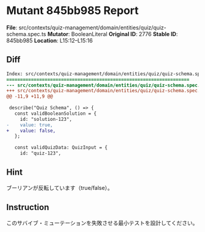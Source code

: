 # Mutant 845bb985 Report

**File**: src/contexts/quiz-management/domain/entities/quiz/quiz-schema.spec.ts
**Mutator**: BooleanLiteral
**Original ID**: 2776
**Stable ID**: 845bb985
**Location**: L15:12–L15:16

## Diff

```diff
Index: src/contexts/quiz-management/domain/entities/quiz/quiz-schema.spec.ts
===================================================================
--- src/contexts/quiz-management/domain/entities/quiz/quiz-schema.spec.ts	original
+++ src/contexts/quiz-management/domain/entities/quiz/quiz-schema.spec.ts	mutated #2776
@@ -11,9 +11,9 @@
 
 describe("Quiz Schema", () => {
   const validBooleanSolution = {
     id: "solution-123",
-    value: true,
+    value: false,
   };
 
   const validQuizData: QuizInput = {
     id: "quiz-123",
```

## Hint

ブーリアンが反転しています（true/false）。

## Instruction

このサバイブ・ミューテーションを失敗させる最小テストを設計してください。
